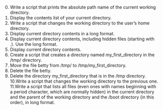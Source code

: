 0. Write a script that prints the absolute path name of the current working directory.
1. Display the contents list of your current directory.
2. Write a script that changes the working directory to the user’s home directory.
3. Display current directory contents in a long format.
4. Display current directory contents, including hidden files (starting with .). Use the long format.
5. Display current directory contents.
6. Create a script that creates a directory named my_first_directory in the /tmp/ directory.
7. Move the file betty from /tmp/ to /tmp/my_first_directory.
8. Delete the file betty.
9. Delete the directory my_first_directory that is in the /tmp directory.
10.Write a script that changes the working directory to the previous one.
11.Write a script that lists all files (even ones with names beginning with a period character, which are normally hidden) in the current directory and the parent of the working directory and the /boot directory (in this order), in long format.
